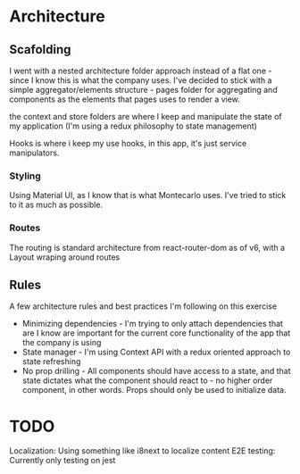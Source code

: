 
# Architecture
## Scafolding
I went with a nested architecture folder approach instead of a flat one - since I know this is what the company uses.
I've decided to stick with a simple aggregator/elements structure - pages folder for aggregating and components as the elements that pages uses to render a view. 

the context and store folders are where I keep and manipulate the state of my application (I'm using a redux philosophy to state management)

Hooks is where i keep my use hooks, in this app, it's just service manipulators.
### Styling
Using Material UI, as I know that is what Montecarlo uses. I've tried to stick to it as much as possible.

### Routes
The routing is standard architecture from react-router-dom as of v6, with a Layout wraping around routes

## Rules
A few architecture rules and best practices I'm following on this exercise
* Minimizing dependencies - I'm trying to only attach dependencies that are I know are important for the current core functionality of the app that the company is using
* State manager - I'm using Context API  with a redux oriented approach to state refreshing
* No prop drilling - All components should have access to a state, and that state dictates what the component should react to - no higher order component, in other words. Props should only be used to initialize data.

# TODO
Localization: Using something like i8next to localize content
E2E testing: Currently only testing on jest